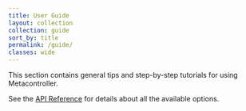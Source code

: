 ```yaml
---
title: User Guide
layout: collection
collection: guide
sort_by: title
permalink: /guide/
classes: wide
---
```

This section contains general tips and step-by-step tutorials for using Metacontroller.

See the [API Reference](/api/) for details about all the available options.
